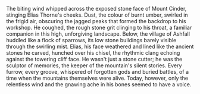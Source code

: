The biting wind whipped across the exposed stone face of Mount Cinder, stinging Elias Thorne's cheeks.  Dust, the colour of burnt umber, swirled in the frigid air, obscuring the jagged peaks that formed the backdrop to his workshop.  He coughed, the rough stone grit clinging to his throat, a familiar companion in this high, unforgiving landscape.  Below, the village of Ashfall huddled like a flock of sparrows, its low stone buildings barely visible through the swirling mist.  Elias, his face weathered and lined like the ancient stones he carved, hunched over his chisel, the rhythmic clang echoing against the towering cliff face.  He wasn't just a stone cutter; he was the sculptor of memories, the keeper of the mountain's silent stories.  Every furrow, every groove, whispered of forgotten gods and buried battles, of a time when the mountains themselves were alive.  Today, however, only the relentless wind and the gnawing ache in his bones seemed to have a voice.
